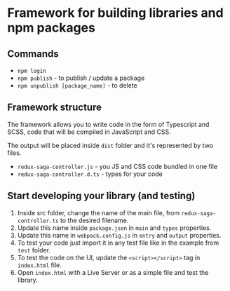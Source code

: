 # Framework for building libraries and npm packages

## Commands

- `npm login`
- `npm publish` - to publish / update a package
- `npm unpublish [package_name]` - to delete

## Framework structure

The framework allows you to write code in the form of Typescript and SCSS, code that will be compiled in JavaScript and CSS.

The output will be placed inside `dist` folder and it's represented by two files.

- `redux-saga-controller.js` - you JS and CSS code bundled in one file
- `redux-saga-controller.d.ts` - types for your code

## Start developing your library (and testing)

1. Inside src folder, change the name of the main file, from `redux-saga-controller.ts` to the desired filename.
2. Update this name inside `package.json` in `main` and `types` properties.
3. Update this name in `webpack.config.js` in `entry` and `output` properties.
4. To test your code just import it in any test file like in the example from `test` folder.
5. To test the code on the UI, update the `<script></script>` tag in `index.html` file.
6. Open `index.html` with a Live Server or as a simple file and test the library.
